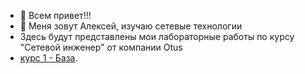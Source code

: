 - 👋 Всем привет!!!
- 👀 Меня зовут Алексей, изучаю сетевые технологии
- Здесь будут представлены мои лабораторные работы по курсу "Сетевой инженер" от компании Otus
- [курс 1 - База](Basic/README.md).

<!---
AlexeyKislitsyn/AlexeyKislitsyn is a ✨ special ✨ repository because its `README.md` (this file) appears on your GitHub profile.
You can click the Preview link to take a look at your changes.
--->
